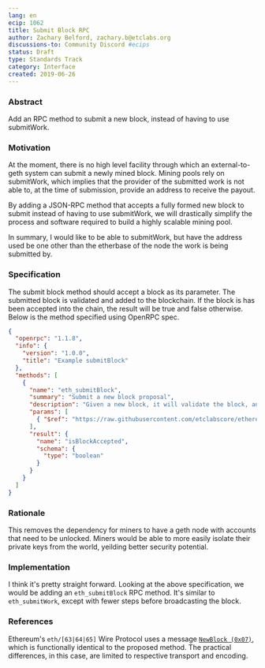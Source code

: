 ```yaml
---
lang: en
ecip: 1062
title: Submit Block RPC
author: Zachary Belford, zachary.b@etclabs.org
discussions-to: Community Discord #ecips
status: Draft
type: Standards Track
category: Interface
created: 2019-06-26
---
```


### Abstract

Add an RPC method to submit a new block, instead of having to use submitWork.

### Motivation

At the moment, there is no high level facility through which an external-to-geth system can submit a newly mined block. Mining pools rely on submitWork, which implies that the provider of the submitted work is not able to, at the time of submission, provide an address to receive the payout.

By adding a JSON-RPC method that accepts a fully formed new block to submit instead of having to use submitWork, we will drastically simplify the process and software required to build a highly scalable mining pool.

In summary, I would like to be able to submitWork, but have the address used be one other than the etherbase of the node the work is being submitted by.

### Specification

The submit block method should accept a block as its parameter.
The submitted block is validated and added to the blockchain.
If the block is has been accepted into the chain, the result will be true and false otherwise.
Below is the method specified using OpenRPC spec.

```json
{
  "openrpc": "1.1.8",
  "info": {
    "version": "1.0.0",
    "title": "Example submitBlock"
  },
  "methods": [
    {
      "name": "eth_submitBlock",
      "summary": "Submit a new block proposal",
      "description": "Given a new block, it will validate the block, and broadcast it to connected peers.",
      "params": [
        { "$ref": "https://raw.githubusercontent.com/etclabscore/ethereum-json-rpc-specification/master/openrpc.json#/components/contentDescriptors/Block" }
      ],
      "result": {
        "name": "isBlockAccepted",
        "schema": {
          "type": "boolean"
        }
      }
    }
  ]
}
```

### Rationale

This removes the dependency for miners to have a geth node with accounts that need to be unlocked. Miners would be able to more easily isolate their private keys from the world, yeilding better security potential.

### Implementation

I think it's pretty straight forward. Looking at the above specification, we would be adding an `eth_submitBlock` RPC method. It's similar to `eth_submitWork`, except with fewer steps before broadcasting the block. 

### References

Ethereum's `eth/[63|64|65]` Wire Protocol uses a message [`NewBlock (0x07)`](https://github.com/ethereum/devp2p/blob/master/caps/eth.md#newblock-0x07), which is functionally identical to the proposed method. The practical differences, in this case, are limited to respective transport and encoding.
